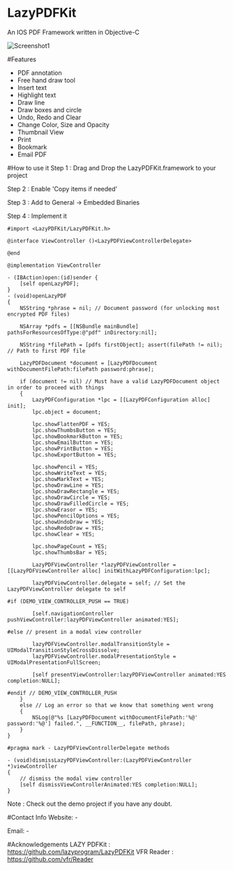 # LazyPDFKit
An IOS PDF Framework written in Objective-C

![Screenshot1](/../master/Screenshots/Screenshot1.png?raw=true "Screenshot1")

#Features
* PDF annotation
* Free hand draw tool
* Insert text
* Highlight text
* Draw line
* Draw boxes and circle
* Undo, Redo and Clear
* Change Color, Size and Opacity
* Thumbnail View
* Print
* Bookmark
* Email PDF


#How to use it
Step 1 : Drag and Drop the LazyPDFKit.framework to your project

Step 2 : Enable 'Copy items if needed'

Step 3 : Add to General -> Embedded Binaries

Step 4 : Implement it

```
#import <LazyPDFKit/LazyPDFKit.h>

@interface ViewController ()<LazyPDFViewControllerDelegate>

@end

@implementation ViewController

- (IBAction)open:(id)sender {
    [self openLazyPDF];
}
- (void)openLazyPDF
{
    NSString *phrase = nil; // Document password (for unlocking most encrypted PDF files)

    NSArray *pdfs = [[NSBundle mainBundle] pathsForResourcesOfType:@"pdf" inDirectory:nil];

    NSString *filePath = [pdfs firstObject]; assert(filePath != nil); // Path to first PDF file

    LazyPDFDocument *document = [LazyPDFDocument withDocumentFilePath:filePath password:phrase];

    if (document != nil) // Must have a valid LazyPDFDocument object in order to proceed with things
    {
        LazyPDFConfiguration *lpc = [[LazyPDFConfiguration alloc] init];
        lpc.object = document;

        lpc.showFlattenPDF = YES;
        lpc.showThumbsButton = YES;
        lpc.showBookmarkButton = YES;
        lpc.showEmailButton = YES;
        lpc.showPrintButton = YES;
        lpc.showExportButton = YES;

        lpc.showPencil = YES;
        lpc.showWriteText = YES;
        lpc.showMarkText = YES;
        lpc.showDrawLine = YES;
        lpc.showDrawRectangle = YES;
        lpc.showDrawCircle = YES;
        lpc.showDrawFilledCircle = YES;
        lpc.showErasor = YES;
        lpc.showPencilOptions = YES;
        lpc.showUndoDraw = YES;
        lpc.showRedoDraw = YES;
        lpc.showClear = YES;

        lpc.showPageCount = YES;
        lpc.showThumbsBar = YES;

        LazyPDFViewController *lazyPDFViewController = [[LazyPDFViewController alloc] initWithLazyPDFConfiguration:lpc];

        lazyPDFViewController.delegate = self; // Set the LazyPDFViewController delegate to self

#if (DEMO_VIEW_CONTROLLER_PUSH == TRUE)

        [self.navigationController pushViewController:lazyPDFViewController animated:YES];

#else // present in a modal view controller

        lazyPDFViewController.modalTransitionStyle = UIModalTransitionStyleCrossDissolve;
        lazyPDFViewController.modalPresentationStyle = UIModalPresentationFullScreen;

        [self presentViewController:lazyPDFViewController animated:YES completion:NULL];

#endif // DEMO_VIEW_CONTROLLER_PUSH
    }
    else // Log an error so that we know that something went wrong
    {
        NSLog(@"%s [LazyPDFDocument withDocumentFilePath:'%@' password:'%@'] failed.", __FUNCTION__, filePath, phrase);
    }
}

#pragma mark - LazyPDFViewControllerDelegate methods

- (void)dismissLazyPDFViewController:(LazyPDFViewController *)viewController
{
    // dismiss the modal view controller
    [self dismissViewControllerAnimated:YES completion:NULL];
}
```

Note : Check out the demo project if you have any doubt.

#Contact Info
Website: -

Email: -


#Acknowledgements
LAZY PDFKit : https://github.com/lazyprogram/LazyPDFKit
VFR Reader : https://github.com/vfr/Reader
